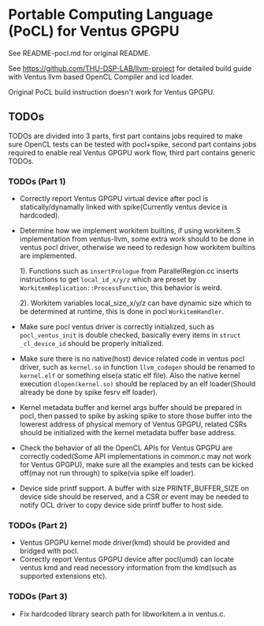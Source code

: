 # Portable Computing Language (PoCL) for Ventus GPGPU

See README-pocl.md for original README.

See https://github.com/THU-DSP-LAB/llvm-project for detailed build guide with
Ventus llvm based OpenCL Compiler and icd loader.

Original PoCL build instruction doesn't work for Ventus GPGPU.


## TODOs

TODOs are divided into 3 parts, first part contains jobs required to make sure
OpenCL tests can be tested with pocl+spike, second part contains jobs required
to enable real Ventus GPGPU work flow, third part contains generic TODOs.

### TODOs (Part 1)

  * Correctly report Ventus GPGPU virtual device after pocl is statically/dynamally
    linked with spike(Currently ventus device is hardcoded).
  * Determine how we implement workitem builtins, if using workitem.S implementation
    from ventus-llvm, some extra work should to be done in ventus pocl driver,
    otherwise we need to redesign how workitem builtins are implemented.

    1). Functions such as `insertPrologue` from ParallelRegion.cc inserts instructions
    to get `local_id_x/y/z` which are preset by `WorkitemReplication::ProcessFunction`,
    this behavior is weird.

    2). Workitem variables local_size_x/y/z can have dynamic size which to be determined
    at runtime, this is done in pocl `WorkitemHandler`.

  * Make sure pocl ventus driver is correctly initialized, such as `pocl_ventus_init`
    is double checked, basically every items in `struct _cl_device_id` should be
    properly initialized.
  * Make sure there is no native(host) device related code in ventus pocl driver,
    such as `kernel.so` in function `llvm_codegen` should be renamed to `kernel.elf`
    or something else(a static elf file). Also the native kernel execution
    `dlopen(kernel.so)` should be replaced by an elf loader(Should already be done
    by spike fesrv elf loader).
  * Kernel metadata buffer and kernel args buffer should be prepared in pocl, then
    passed to spike by asking spike to store those buffer into the lowerest address of
    physical memory of Ventus GPGPU, related CSRs should be initialized with the kernel
    metadata buffer base address.
  * Check the behavior of all the OpenCL APIs for Ventus GPGPU are correctly coded(Some
    API implementations in common.c may not work for Ventus GPGPU), make sure all the
    examples and tests can be kicked off(may not run through) to spike(via spike elf
    loader).
  * Device side printf support. A buffer with size PRINTF_BUFFER_SIZE on device side
    should be reserved, and a CSR or event may be needed to notify OCL driver to copy
    device side printf buffer to host side.

### TODOs (Part 2)

  * Ventus GPGPU kernel mode driver(kmd) should be provided and bridged with pocl.
  * Correctly report Ventus GPGPU device after pocl(umd) can locate ventus kmd and
    read necessory information from the kmd(such as supported extensions etc).


### TODOs (Part 3)

  * Fix hardcoded library search path for libworkitem.a in ventus.c.